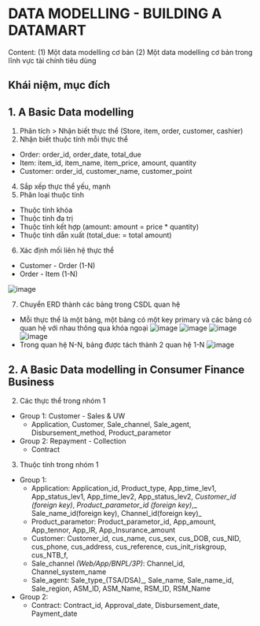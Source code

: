 # DATA MODELLING - BUILDING A DATAMART
Content: (1) Một data modelling cơ bản (2) Một data modelling cơ bản trong lĩnh vực tài chính tiêu dùng
## Khái niệm, mục đích
## 1. A Basic Data modelling 
1. Phân tích > Nhận biết thực thể (Store, item, order, customer, cashier)
4. Nhận biết thuộc tính mỗi thực thể
- Order: order_id, order_date, total_due
- Item: item_id, item_name, item_price, amount, quantity
- Customer: order_id, customer_name, customer_point
4. Sắp xếp thực thể yếu, mạnh
5. Phân loại thuộc tính
- Thuộc tính khóa
- Thuộc tính đa trị
- Thuộc tính kết hợp (amount: amount = price * quantity)
- Thuộc tính dẫn xuất (total_due: = total amount)
6. Xác định mối liên hệ thực thể
- Customer - Order (1-N)
- Order - Item (1-N)

![image](https://user-images.githubusercontent.com/89530538/223070499-029b0e62-c0d6-414b-90da-3dbd6387c55d.png)

7. Chuyển ERD thành các bảng trong CSDL quan hệ
- Mỗi thực thể là một bảng, một bảng có một key primary và các bảng có quan hệ với nhau thông qua khóa ngoại
![image](https://user-images.githubusercontent.com/89530538/223071274-a9d4695a-63bc-4da9-9a76-5e2e77410cc8.png)
![image](https://user-images.githubusercontent.com/89530538/223071321-644ec5b4-4f35-47af-bdfd-56bd98c419c3.png)
![image](https://user-images.githubusercontent.com/89530538/223071358-729fadc1-b61c-45ea-90a7-91d5be2042a3.png)
![image](https://user-images.githubusercontent.com/89530538/223071834-7cdefe34-63a0-48ef-b740-207a9ae2e464.png)
- Trong quan hệ N-N, bảng được tách thành 2 quan hệ 1-N
![image](https://user-images.githubusercontent.com/89530538/223072433-8e8c524b-c26b-4e7a-b4e7-de4ae9d59441.png)

## 2. A Basic Data modelling in Consumer Finance Business
2. Các thực thể trong nhóm 1
- Group 1: Customer - Sales & UW
  - Application, Customer, Sale_channel, Sale_agent, Disbursement_method, Product_parametor
- Group 2: Repayment - Collection
  - Contract
3. Thuộc tính trong nhóm 1
- Group 1:
  -   Application: Application_id, Product_type, App_time_lev1, App_status_lev1, App_time_lev2, App_status_lev2, _Customer_id (foreign key)_, _Product_parametor_id (foreign key)_,_ Sale_name_id(foreign key), Channel_id(foreign key)_
  -   Product_parametor: Product_parametor_id, App_amount, App_tennor, App_IR, App_Insurance_amount
  -   Customer: Customer_id, cus_name, cus_sex, cus_DOB, cus_NID, cus_phone, cus_address, cus_reference, cus_init_riskgroup, cus_NTB_f, 
  -   Sale_channel _(Web/App/BNPL/3P)_: Channel_id, Channel_system_name
  -   Sale_agent: Sale_type_(TSA/DSA)_, Sale_name, Sale_name_id, Sale_region, ASM_ID, ASM_Name, RSM_ID, RSM_Name
- Group 2: 
  - Contract: Contract_id, Approval_date, Disbursement_date, Payment_date

